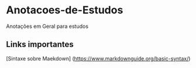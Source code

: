 # Anotacoes-de-Estudos
Anotações em Geral para estudos

## Links importantes
[Sintaxe sobre Maekdown] (https://www.markdownguide.org/basic-syntax/)
